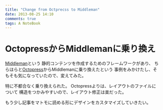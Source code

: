 ```yaml
---
title: "Change from Octprecss to Middleman"
date: 2013-08-25 14:10
comments: true
tags: A NoteBook
---
```


# OctopressからMiddlemanに乗り換え

[Middleman](http://middlemanapp.com/)という
静的コンテンツを作成するためのフレームワークがあり、
ちらほらと[Octopress](http://octopress.org/)からMiddlemanに乗り換えたという
事例をみかけたし、そもそも気になっていたので、変えてみた。

特に不都合なく乗り換えられた。
Octopressよりは、レイアウトのファイルについて
構造をつかみやすいので、レイアウト修正は楽だった。

もう少し記事をマトモに読める形にデザインをカスタマイズしていきたい。
